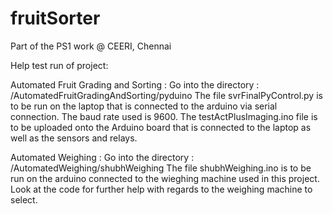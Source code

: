 # fruitSorter
Part of the PS1 work @ CEERI, Chennai

Help test run of project:

Automated Fruit Grading and Sorting :
	Go into the directory : /AutomatedFruitGradingAndSorting/pyduino
	The file svrFinalPyControl.py is to be run on the laptop that is connected to the arduino via serial connection.
	The baud rate used is 9600.
	The testActPlusImaging.ino file is to be uploaded onto the Arduino board that is connected to the laptop as well as the sensors and relays.

Automated Weighing :
	Go into the directory : /AutomatedWeighing/shubhWeighing
	The file shubhWeighing.ino is to be run on the arduino connected to the wieghing machine used in this project. Look at the code for further help with regards to the weighing machine to select.
